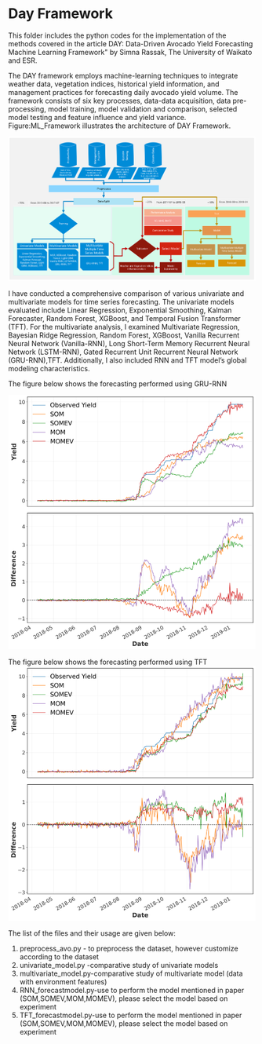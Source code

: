 # Day Framework
This folder includes the python codes for the implementation of the methods covered in the article DAY: Data-Driven Avocado Yield Forecasting Machine Learning Framework" by Simna Rassak, The University of Waikato and ESR.

The DAY framework employs machine-learning techniques to integrate weather data, vegetation indices, historical yield information, and management practices for forecasting daily avocado yield volume. The framework consists of six key processes, data-data acquisition, data pre-processing, model training, model validation and comparison, selected model testing and feature influence and yield variance. Figure:ML_Framework illustrates the architecture of DAY Framework.

<img src="images/ML_Framework.png" width="\linewidth"/>

I have conducted a comprehensive comparison of various univariate and multivariate models for time series forecasting. The univariate models evaluated include Linear Regression, Exponential Smoothing, Kalman Forecaster, Random Forest, XGBoost, and Temporal Fusion Transformer (TFT). For the multivariate analysis, I examined Multivariate Regression, Bayesian Ridge Regression, Random Forest, XGBoost, Vanilla Recurrent Neural Network (Vanilla-RNN), Long Short-Term Memory Recurrent Neural Network (LSTM-RNN), Gated Recurrent Unit Recurrent Neural Network (GRU-RNN),TFT.  Additionally, I also included RNN and TFT model’s global modeling characteristics. 

The figure below shows the forecasting performed using GRU-RNN

<img src="images/RNN_Forecastplot.png" width="\linewidth"/>

The figure below shows the forecasting performed using TFT
<img src="images/TFT_Forecastplot.png" width="\linewidth"/>

The list of the files and their usage are given below:
1. preprocess_avo.py - to preprocess the dataset, however customize according to the dataset
2. univariate_model.py -comparative study of univariate models
3. multivariate_model.py-comparative study of multivariate model (data with environment features)
4. RNN_forecastmodel.py-use to perform the model mentioned in paper (SOM,SOMEV,MOM,MOMEV), please select the model based on experiment
5. TFT_forecastmodel.py-use to perform the model mentioned in paper (SOM,SOMEV,MOM,MOMEV), please select the model based on experiment
